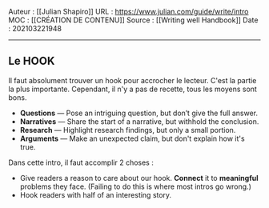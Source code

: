 Auteur : [[Julian Shapiro]]
URL : https://www.julian.com/guide/write/intro
MOC : [[CRÉATION DE CONTENU]]
Source : [[Writing well Handbook]]
Date : 202103221948
***

## Le HOOK
Il faut absolument trouver un hook pour accrocher le lecteur. C'est la partie la plus importante. Cependant, il n'y a pas de recette, tous les moyens sont bons.
-   **Questions** — Pose an intriguing question, but don’t give the full answer.
-   **Narratives** — Share the start of a narrative, but withhold the conclusion.
-   **Research** — Highlight research findings, but only a small portion.
-   **Arguments** — Make an unexpected claim, but don't explain how it's true.

Dans cette intro, il faut accomplir 2 choses : 
-   Give readers a reason to care about our hook. **Connect** it to **meaningful** problems they face. (Failing to do this is where most intros go wrong.)
-   Hook readers with half of an interesting story.